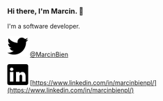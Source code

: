 ### Hi there, I'm Marcin. 👋
I'm a software developer.


![Twitter](twitter.svg) [@MarcinBien](https://twitter.com/MarcinBien)

![LinkedIn](linkedin.svg) [https://www.linkedin.com/in/marcinbienpl/](https://www.linkedin.com/in/marcinbienpl/)

<!--
**marcinbien/marcinbien** is a ✨ _special_ ✨ repository because its `README.md` (this file) appears on your GitHub profile.



Here are some ideas to get you started:

- 🔭 I’m currently working on ...
- 🌱 I’m currently learning ...
- 👯 I’m looking to collaborate on ...
- 🤔 I’m looking for help with ...
- 💬 Ask me about ...
- 📫 How to reach me: ...
- 😄 Pronouns: ...
- ⚡ Fun fact: ...
-->
